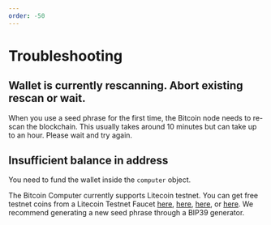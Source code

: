 ```yaml
---
order: -50
---
```


# Troubleshooting

## Wallet is currently rescanning. Abort existing rescan or wait.

When you use a seed phrase for the first time, the Bitcoin node needs to re-scan the blockchain. This usually takes around 10 minutes but can take up to an hour. Please wait and try again.

## Insufficient balance in address

You need to fund the wallet inside the ```computer``` object.

The Bitcoin Computer currently supports Litecoin testnet. You can get free testnet coins from a Litecoin Testnet Faucet [here](https://testnet-faucet.com/ltc-testnet/), [here](https://testnet.help/en/ltcfaucet/testnet), [here](http://litecointf.salmen.website/), or [here](https://tltc.bitaps.com/).
We recommend generating a new seed phrase through a BIP39 generator.
